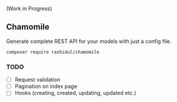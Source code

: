 (Work in Progress)

## Chamomile

Generate complete REST API for your models with just a config file.

`composer require rashidul/chamomile`

### TODO

- [ ]  Request validation
- [ ]  Pagination on index page
- [ ]  Hooks (creating, created, updating, updated etc.)